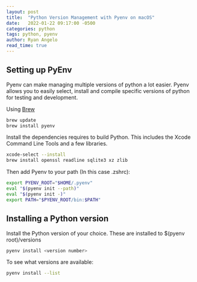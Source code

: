 ```yaml
---
layout: post
title:  "Python Version Management with Pyenv on macOS"
date:   2022-01-22 09:17:00 -0500
categories: python
tags: python, pyenv
author: Ryan Angelo
read_time: true
---
```


## Setting up PyEnv

Pyenv can make managing multiple versions of python a lot easier. Pyenv allows you to easily select, install and compile specific versions of python for testing and development.

Using [Brew](https://brew.sh/)

```bash
brew update
brew install pyenv
```

Install the dependencies requires to build Python.
This includes the Xcode Command Line Tools and a few libraries.

```bash
xcode-select --install
brew install openssl readline sqlite3 xz zlib
```

Then add Pyenv to your path (In this case .zshrc):

```bash
export PYENV_ROOT="$HOME/.pyenv"
eval "$(pyenv init --path)"
eval "$(pyenv init -)"
export PATH="$PYENV_ROOT/bin:$PATH"
```

## Installing a Python version

Install the Python version of your choice.
These are installed to $(pyenv root)/versions

```bash
pyenv install <version number>
```

To see what versions are available:

```bash
pyenv install --list
```
